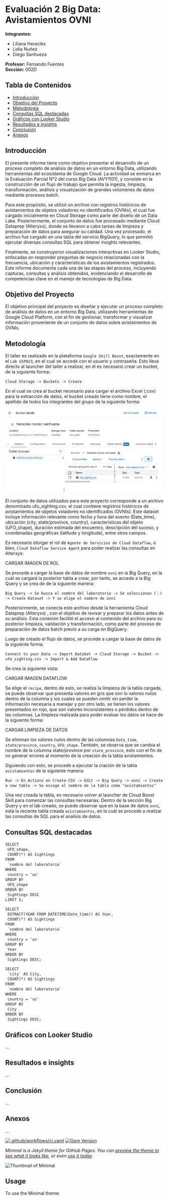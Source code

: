 # Evaluación 2 Big Data: Avistamientos OVNI
**Integrantes:**  
- Liliana Heracles  
- Lidia Nuñez  
- Diego Sanhueza

**Profesor:** Fernando Fuentes  
**Sección:** 002D  

## Tabla de Contenidos

- [Introducción](#introducción)
- [Objetivo del Proyecto](#objetivo-del-proyecto)
- [Metodología](#metodología)
- [Consultas SQL destacadas](#consultas-sql-destacadas)
- [Gráficos con Looker Studio](#gráficos-con-looker-studio)
- [Resultados e insights](#resultados-e-insights)
- [Conclusión](#conclusión)
- [Anexos](#anexos)

## Introducción
El presente informe tiene como objetivo presentar el desarrollo de un proceso completo de análisis de datos en un entorno Big Data, utilizando herramientas del ecosistema de Google Cloud. La actividad se enmarca en la Evaluación Parcial N°2 del curso Big Data (AVY1101), y consiste en la construcción de un flujo de trabajo que permita la ingesta, limpieza, transformación, análisis y visualización de grandes volúmenes de datos mediante procesos batch.

Para este propósito, se utilizó un archivo con registros históricos de avistamientos de objetos voladores no identificados (OVNIs), el cual fue cargado inicialmente en Cloud Storage como parte del diseño de un Data Lake. Posteriormente, el conjunto de datos fue procesado mediante Cloud Dataprep (Alteryxs), donde se llevaron a cabo tareas de limpieza y preparación de datos para asegurar su calidad. Una vez procesado, el archivo fue cargado en una tabla del servicio BigQuery, lo que permitió ejecutar diversas consultas SQL para obtener insights relevantes.

Finalmente, se construyeron visualizaciones interactivas en Looker Studio, enfocadas en responder preguntas de negocio relacionadas con la frecuencia, ubicación y características de los avistamientos registrados. Este informe documenta cada una de las etapas del proceso, incluyendo capturas, consultas y análisis obtenidos, evidenciando el desarrollo de competencias clave en el manejo de tecnologías de Big Data.

## Objetivo del Proyecto

El objetivo principal del proyecto es diseñar y ejecutar un proceso completo de análisis de datos en un entorno Big Data, utilizando herramientas de Google Cloud Platform, con el fin de gestionar, transformar y visualizar información proveniente de un conjunto de datos sobre avistamientos de OVNIs.

## Metodología
El taller es realizado en la plataforma `Google Skill Boost`, exactamente en el `Lab GSP823`, en el cual se accede con el usuario y contraseña. Esto lleva directo al launcher del taller a realizar, en él es necesario crear un bucket, de la siguiente forma:
```
Cloud Storage -> Buckets -> Create
   ```
En el cual se crea al bucket necesario para cargar el archivo Excel (.csv) para la extracción de datos, el bucket creado tiene como nombre, el apellido de todos los integrantes del grupo de la siguiente forma:

![Bucket Creado](imagenes/bucket.jpg)

El conjunto de datos utilizados para este proyecto corresponde a un archivo denominado ufo_sighting.csv, el cual contiene registros históricos de avistamientos de objetos voladores no identificados (OVNIs). Este dataset incluye información relevante como fecha y hora del evento (Date_time), ubicación (city, state/province, country), características del objeto (UFO_shape), duración estimada del encuentro, descripción del suceso, y coordenadas geográficas (latitude y longitude), entre otros campos.

Es necesario otorgar el rol de `Agente de Servicios de Cloud Dataflow`, o bien, `Cloud Dataflow Service Agent` para poder realizar las consultas en Alterxys:

CARGAR IMAGEN DE ROL

Se procede a cargar la base de datos de nombre `ovni` en la Big Query, en la cuál se cargará la posterior tabla a crear, por tanto, se accede a la Big Query y se crea de de la siguiente manera:
```
Big Query -> Se busca el nombre del laboratorio -> Se seleccionan (⋮) -> Create Dataset -> Y se elige el nombre de ovni
   ```

Posteriormente, se conecta este archivo desde la herramienta Cloud Dataprep (Alteryxs) , con el objetivo de revisar y preparar los datos antes de su análisis. Esta conexión facilitó el acceso al contenido del archivo para su posterior limpieza, validación y transformación, como parte del proceso de preparación de datos batch previo a su carga en BigQuery. 

Luego de creado el flujo de datos, se procede a cargar la base de datos de la siguiente forma:

```
Connect to your Data -> Import DataSet -> Cloud Storage -> Bucket -> ufo_sighting.csv -> Import & Add DataFlow
   ```

Se crea la siguiente vista:

CARGAR IMAGEN DATAFLOW

Se elige el `recipe`, dentro de esto, se realiza la limpieza de la tabla cargada, se puede observar que presenta valores en gris que son lo valores nulos dentro de la columna y los cuales se pueden omitir sin perder la información necesaria a manejar y por otro lado, se tienen los valores presentados en rojo, que son valores inconsistentes o pérdidos dentro de las columnas. La limpieza realizada para poder evaluar los datos se hace de la siguiente forma:

CARGAR LIMPIEZA DE DATOS

Se eliminan los valores nulos dentro de las columnas  `Date_time`,  `state/province`,  `country`,  `UFO_shape`. También, se observa que se cambia el nombre de la columna state/province por  `state_province`, esto con el fin de no generar errores al momento de la creación de la tabla avistamientos.

Siguiendo con esto, se procede a ejecutar la cración de la tabla `avistamientos` de la siguiente manera:
```
Run -> En Actions en Create-CSV -> Edit -> Big Query -> ovni -> Create a new table -> Se escoge el nombre de la tabla como "avistamientos"
   ```

Una vez creada la tabla, es necesario volver al launcher de Cloud Boost Skill para comenzar las consultas necesarias. Dentro de la sección Big Query y en el lab creado, se puede observar que en la base de datos `ovni`, está la reciente tabla creada `avistamientos`, en la cuál se procede a realizar las consultas de SQL para el analisis de datos.

## Consultas SQL destacadas
 ```
SELECT 
  UFO_shape,
  COUNT(*) AS Sightings
FROM 
  `nombre del laboratorio`
WHERE 
  country = 'us'
GROUP BY 
  UFO_shape
ORDER BY 
  Sightings DESC
LIMIT 5;
 ```

 ```
SELECT 
  EXTRACT(YEAR FROM DATETIME(Date_time)) AS Year,
  COUNT(*) AS Sightings
FROM 
  `nombre del laboratorio`
WHERE 
  country = 'us'
GROUP BY 
  Year
ORDER BY 
  Sightings DESC;
 ```
 ```
 SELECT 
  `city` AS City,
  COUNT(*) AS Sightings
FROM 
  `nombre del laboratorio`
WHERE 
  country = 'us'
GROUP BY 
  City
ORDER BY 
  Sightings DESC;
```

## Gráficos con Looker Studio

...

## Resultados e insights

...

## Conclusión

...

## Anexos

...





[![.github/workflows/ci.yaml](https://github.com/pages-themes/minimal/actions/workflows/ci.yaml/badge.svg)](https://github.com/pages-themes/minimal/actions/workflows/ci.yaml) [![Gem Version](https://badge.fury.io/rb/jekyll-theme-minimal.svg)](https://badge.fury.io/rb/jekyll-theme-minimal)

*Minimal is a Jekyll theme for GitHub Pages. You can [preview the theme to see what it looks like](http://pages-themes.github.io/minimal), or even [use it today](#usage).*

![Thumbnail of Minimal](thumbnail.png)

## Usage

To use the Minimal theme:
